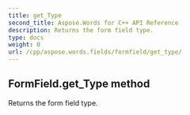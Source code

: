 ```yaml
---
title: get_Type
second_title: Aspose.Words for C++ API Reference
description: Returns the form field type. 
type: docs
weight: 0
url: /cpp/aspose.words.fields/formfield/get_type/
---
```

## FormField.get_Type method


Returns the form field type.

